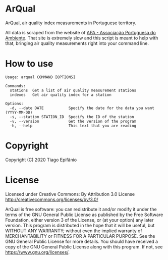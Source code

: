 # ArQual
ArQual, air quality index measurements in Portuguese territory.

All data is scraped from the website of [APA - Associação Portuguesa do Ambiente](https://qualar.apambiente.pt/).
That site is extremely slow and this script is meant to help with that, bringing air quality measurements right into your command line.

# How to use
```
Usage: arqual COMMAND [OPTIONS]

Commands:
  stations  Get a list of air quality measurement stations
  indexes   Get air quality index for a station

Options:
  -d, --date DATE           Specify the date for the data you want (YYYY-MM-DD)
  -s, --station STATION_ID  Specify the ID of the station
  -v, --version             Get the version of the program
  -h, --help                This text that you are reading
```

# Copyright
Copyright (C) 2020 Tiago Epifânio

# License
Licensed under Creative Commons: By Attribution 3.0 License http://creativecommons.org/licenses/by/3.0/

ArQual is free software: you can redistribute it and/or modify it under the terms of the GNU General Public License as published by the Free Software Foundation, either version 3 of the License, or
(at your option) any later version.
This program is distributed in the hope that it will be useful, but WITHOUT ANY WARRANTY; without even the implied warranty of MERCHANTABILITY or FITNESS FOR A PARTICULAR PURPOSE.  See the GNU General Public License for more details.
You should have received a copy of the GNU General Public License along with this program.  If not, see <https://www.gnu.org/licenses/>.
